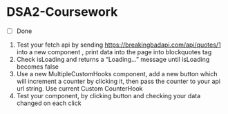 # DSA2-Coursework

- [ ] Done

1. Test your fetch api by sending https://breakingbadapi.com/api/quotes/1 into a new component , print data into the page into blockquotes tag
2. Check isLoading and returns a “Loading…” message until isLoading becomes false
3. Use a new MultipleCustomHooks component, add a new button which will increment a counter by clicking it, then pass the counter to your api url string. Use current Custom CounterHook
4. Test your component, by clicking button and checking your data changed on each click

